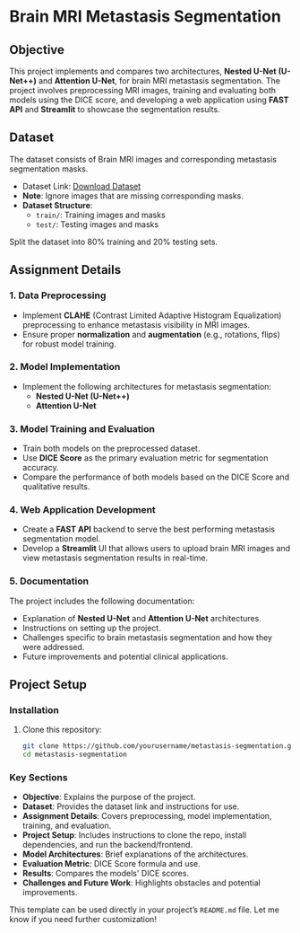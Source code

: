 # Brain MRI Metastasis Segmentation

## Objective
This project implements and compares two architectures, **Nested U-Net (U-Net++)** and **Attention U-Net**, for brain MRI metastasis segmentation. The project involves preprocessing MRI images, training and evaluating both models using the DICE score, and developing a web application using **FAST API** and **Streamlit** to showcase the segmentation results.

## Dataset
The dataset consists of Brain MRI images and corresponding metastasis segmentation masks.

- Dataset Link: [Download Dataset](https://dicom5c.blob.core.windows.net/public/Data.zip)
- **Note**: Ignore images that are missing corresponding masks.
- **Dataset Structure**:
  - `train/`: Training images and masks
  - `test/`: Testing images and masks

Split the dataset into 80% training and 20% testing sets.

## Assignment Details

### 1. Data Preprocessing
- Implement **CLAHE** (Contrast Limited Adaptive Histogram Equalization) preprocessing to enhance metastasis visibility in MRI images.
- Ensure proper **normalization** and **augmentation** (e.g., rotations, flips) for robust model training.

### 2. Model Implementation
- Implement the following architectures for metastasis segmentation:
  - **Nested U-Net (U-Net++)**
  - **Attention U-Net**

### 3. Model Training and Evaluation
- Train both models on the preprocessed dataset.
- Use **DICE Score** as the primary evaluation metric for segmentation accuracy.
- Compare the performance of both models based on the DICE Score and qualitative results.

### 4. Web Application Development
- Create a **FAST API** backend to serve the best performing metastasis segmentation model.
- Develop a **Streamlit** UI that allows users to upload brain MRI images and view metastasis segmentation results in real-time.

### 5. Documentation
The project includes the following documentation:
- Explanation of **Nested U-Net** and **Attention U-Net** architectures.
- Instructions on setting up the project.
- Challenges specific to brain metastasis segmentation and how they were addressed.
- Future improvements and potential clinical applications.

## Project Setup

### Installation
1. Clone this repository:
   ```bash
   git clone https://github.com/yourusername/metastasis-segmentation.git
   cd metastasis-segmentation

### Key Sections
- **Objective**: Explains the purpose of the project.
- **Dataset**: Provides the dataset link and instructions for use.
- **Assignment Details**: Covers preprocessing, model implementation, training, and evaluation.
- **Project Setup**: Includes instructions to clone the repo, install dependencies, and run the backend/frontend.
- **Model Architectures**: Brief explanations of the architectures.
- **Evaluation Metric**: DICE Score formula and use.
- **Results**: Compares the models' DICE scores.
- **Challenges and Future Work**: Highlights obstacles and potential improvements.

This template can be used directly in your project’s `README.md` file. Let me know if you need further customization!
